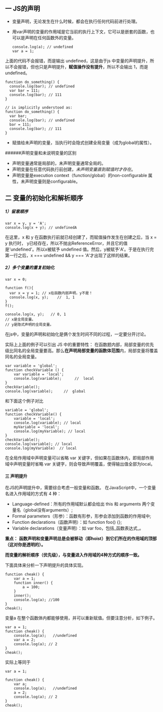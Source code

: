 

## 一 JS的声明

- 变量声明，无论发生在什么时候，都会在执行任何代码前进行处理。
- 用var声明的变量的作用域是它当前的执行上下文，它可以是嵌套的函数，也可以是声明在任何函数外的变量。

      console.log(a); // undefined
      var a = 1;
上面的代码不会报错，而是输出 undefined，这是由于js 中变量的声明提升，所以不会报错，但也只是声明提升，**赋值操作没有提升**，所以不会输出 1，而是undefined。

    function do_something() {
      console.log(bar); // undefined
      var bar = 111;
      console.log(bar); // 111
    }
    
    // is implicitly understood as: 
    function do_something() {
      var bar;
      console.log(bar); // undefined
      bar = 111;
      console.log(bar); // 111
    }


- 赋值给未声明的变量，当执行时会隐式创建全局变量（成为global的属性）。

######声明变量和未说明变量的区别
- 声明变量通常是局部的，未声明变量通常全局的。
- 声明变量在任意代码执行前创建，*未声明变量直到赋值时才存在*。
- 声明变量是execution context（function/global）的non-configurable 属性，未声明变量则是configurable。

## 二 变量的初始化和解析顺序
##### 1）留意顺序
    var x = y, y = 'A';
    console.log(x + y); // undefinedA
在这里，x 和 y 在函数执行前就已经创建了，而赋值操作发生在创建之后，当 x = y 执行时， y已经存在，所以不抛出ReferenceError，并且它的值是'undefined'。所以x被赋予 undefined 值。然后，y被赋予'A'。于是在执行完第一行之后，x === undefined && y === 'A'才出现了这样的结果。
##### 2）多个变量的重复初始化

    var x = 0;

    function f(){
      var x = y = 1; // x在函数内部声明，y不是！
      console.log(x, y);    //  1, 1
    }
    f();

    console.log(x, y);   // 0, 1
    // x是全局变量。
    // y是隐式声明的全局变量。 
在js中，变量的声明和初始化是俩个发生时间不同的过程，一定要分开讨论。

实际上上面的例子可以引出 JS 中的重要特性：
  在函数题内部，局部变量的优先级比同名的全局变量要高。那么**在声明局部变量的函数体范围**内，局部变量将覆盖同名的全局变量。

    var variable = 'global';
    function checkVariable () {
    	var variable = 'local';
    	console.log(variable);      //  local
    }
    checkVariable();     
    console.log(variable);     //  global
和下面这个例子对比

    variable = 'global';
    function checkVariable() { 
	    variable = 'local';
    	console.log(variable); // local
        myVariable = 'local'; 
        console.log(myVariable); // local
    }
    checkVariable(); 
    console.log(variable); // local
    console.log(myVariable)  // local
在全局作用域中声明变量可以省略 var 关键字，但如果在函数体内，即局部作用域中声明变量时省略 var 关键字，则会导致声明覆盖，使得输出值全部为local。
#### 三 声明提升
在JS的声明提升中，需要综合考虑一般变量和函数。
在JavaScript中，一个变量名进入作用域的方式有 4 种：

- Language-defined：所有的作用域默认都会给出 this 和 arguments 两个变量名（global没有arguments）;
- Formal parameters（形参）：函数有形参，形参会添加到函数的作用域中;
- Function declarations（函数声明）：如 function foo() {};
- Variable declarations（变量声明）：如 var foo，包括_函数表达式_。

**重点：** 
**函数声明和变量声明总是会被移动（即hoist）到它们所在的作用域的顶部（这对你是透明的）。**

**而变量的解析顺序（优先级），与变量进入作用域的4种方式的顺序一致。**

下面具体来分析一下声明提升的具体实现。

	function cheak() {
		var a = 1;
		function inner() {
			a = 100;
		}
		inner();
		console.log(a); //100
	}
	cheak();
变量a 在整个函数体内都能够使用，并可以重新赋值。但要注意分析，如下例子。

	var a = 1;
	function cheak() {
		console.log(a);   //undefined
		var a = 2;
		console.log(a); // 2
	}
	cheak();
实际上等同于

	var a = 1;

	function cheak() {
		var a;
		console.log(a);   //undefined
		a = 2;
		console.log(a); // 2
	}
	cheak();



